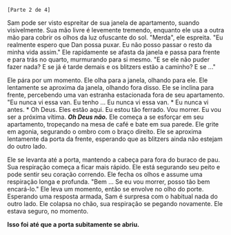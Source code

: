 ﻿`[Parte 2 de 4]`

Sam pode ser visto espreitar de sua janela de apartamento, suando visivelmente. Sua mão livre é levemente tremendo, enquanto ele usa a outra mão para cobrir os olhos da luz ofuscante do sol. "Merda", ele espreita. "Eu realmente espero que Dan possa puxar. Eu não posso passar o resto da minha vida assim." Ele rapidamente se afasta da janela e passa para frente e para trás no quarto, murmurando para si mesmo. "E se ele não puder fazer nada? E se já é tarde demais e os blitzers estão a caminho? E se ..."

Ele pára por um momento. Ele olha para a janela, olhando para ele. Ele lentamente se aproxima da janela, olhando fora disso. Ele se inclina para frente, percebendo uma van estranha estacionada fora de seu apartamento. "Eu nunca vi essa van. Eu tenho ... Eu nunca vi essa van. * Eu nunca vi antes. * Oh Deus. Eles estão aqui. Eu estou tão ferrado. Vou morrer. Eu vou ser a próxima vítima. ***Oh Deus não.*** Ele começa a se esforçar em seu apartamento, tropeçando na mesa de café e bate em sua parede. Ele grite em agonia, segurando o ombro com o braço direito. Ele se aproxima lentamente da porta da frente, esperando que as blitzers ainda não estejam do outro lado.

Ele se levanta até a porta, mantendo a cabeça para fora do buraco de pau. Sua respiração começa a ficar mais rápido. Ele está segurando seu peito e pode sentir seu coração correndo. Ele fecha os olhos e assume uma respiração longa e profunda. "Bem ... Se eu vou morrer, posso tão bem encará-lo." Ele leva um momento, então se envolve no olho do porte. Esperando uma resposta armada, Sam é surpresa com o habitual nada do outro lado. Ele colapsa no chão, sua respiração se pegando novamente. Ele estava seguro, no momento.

**Isso foi até que a porta subitamente se abriu.**
